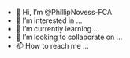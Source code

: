 - 👋 Hi, I’m @PhillipNovess-FCA
- 👀 I’m interested in ...
- 🌱 I’m currently learning ...
- 💞️ I’m looking to collaborate on ...
- 📫 How to reach me ...

<!---
PhillipNovess-FCA/PhillipNovess-FCA is a ✨ special ✨ repository because its `README.md` (this file) appears on your GitHub profile.
You can click the Preview link to take a look at your changes.
--->
